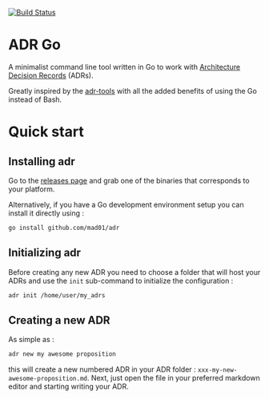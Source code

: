 [![Build Status](https://travis-ci.com/marouni/adr.svg?branch=master)](https://travis-ci.com/marouni/adr)

# ADR Go
A minimalist command line tool written in Go to work with [Architecture Decision Records](http://thinkrelevance.com/blog/2011/11/15/documenting-architecture-decisions) (ADRs).

Greatly inspired by the [adr-tools](https://github.com/npryce/adr-tools) with all the added benefits of using the Go instead of Bash.

# Quick start
## Installing adr
Go to the [releases page](https://github.com/marouni/adr/releases) and grab one of the binaries that corresponds to your platform.

Alternatively, if you have a Go development environment setup you can install it directly using :
```bash
go install github.com/mad01/adr
```


## Initializing adr
Before creating any new ADR you need to choose a folder that will host your ADRs and use the `init` sub-command to initialize the configuration :

```bash
adr init /home/user/my_adrs
```

## Creating a new ADR

As simple as :
```bash
adr new my awesome proposition
```
this will create a new numbered ADR in your ADR folder :
`xxx-my-new-awesome-proposition.md`.
Next, just open the file in your preferred markdown editor and starting writing your ADR.
